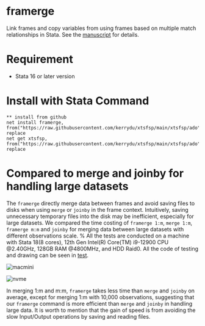 # framerge

Link frames and copy variables from using frames based on multiple match relationships in Stata. 
See the [manuscript]() for details.

# Requirement
* Stata 16 or later version

# Install with Stata Command
```
** install from github
net install framerge, from("https://raw.githubusercontent.com/kerrydu/xtsfsp/main/xtsfsp/ado") replace
net get xtsfsp, from("https://raw.githubusercontent.com/kerrydu/xtsfsp/main/xtsfsp/ado") replace
```

# Compared to merge and joinby for handling large datasets
The `framerge` directly merge data between frames and avoid saving files to disks when using `merge` or `joinby` in the frame context. Intuitively, saving unnecessary temporary files into the disk may be inefficient, especially for large datasets. We compared the time costing of `framerge 1:m`, `merge 1:m`, `framerge m:m` and `joinby` for merging data between large datasets with different observations scale. 
% All the tests are conducted on a machine with Stata 18(8 cores), 12th Gen Intel(R) Core(TM) i9-12900 CPU @2.40GHz, 128GB RAM @4800MHz, and HDD Raid0. All the code of testing and drawing can be seen in [test](). 

![macmini](https://github.com/user-attachments/assets/c1c755fc-79a6-4469-b76f-1facc3c1f2dd)

![nvme](https://github.com/user-attachments/assets/a003f7a9-623b-4674-94dc-85026875765a)


In merging 1:m and m:m, `framerge` takes less time than `merge` and `joinby` on average, except for merging 1:m with 10,000 observations, suggesting that our `framerge` command is more efficient than `merge` and `joinby` in handling large data. It is worth to mention that the gain of speed is from avoiding the slow Input/Output operations by saving and reading files.


